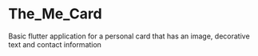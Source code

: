 # The_Me_Card

Basic flutter application for a personal card that has an image, decorative text and contact information
